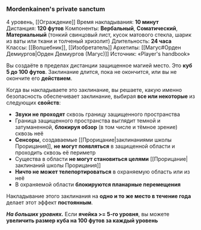 ### Mordenkainen's private sanctum
4 уровень, [[Ограждение]]
Время накладывания: **10 минут**
Дистанция: **120 футов**
Компоненты: **Вербальный**, **Соматический**, **Материальный** (тонкий свинцовый лист, кусок матового стекла, шарик из ваты или ткани и толченый хризолит)
Длительность: **24 часа**
Классы: [[Волшебник]], [[Изобретатель]]
Архетипы: [[Магус#Орден Демиургов|Орден Демиургов (Магус)]]
Источник: «Player's handbook»

Вы создаёте в пределах дистанции защищенное магией место. Это **куб 5 до 100 футов**. Заклинание длится, пока не окончится, или вы не окончите его **действием**.

Когда вы накладываете это заклинание, вы решаете, какую именно безопасность обеспечивает заклинание, выбирая **все или некоторые** из следующих **свойств**:
- **Звуки не проходят** сквозь границу защищенного пространства
- Граница защищенного пространства выглядит темной и затуманенной, **блокируя обзор** (в том числе и тёмное зрение) сквозь неё
- **Сенсоры**, создаваемые [[Прорицание|заклинаниями школы Прорицания]], **не могут появляться** в защищенной области и проходить сквозь её периметр
- Существа в области **не могут становиться целями** [[Прорицание|заклинаний школы Прорицания]]
- **Ничто не может телепортироваться** в охраняемую область или из неё
- В охраняемой области **блокируются планарные перемещения**

Накладывание этого заклинания на **одно и то же место в течение года** делает этот эффект **постоянным**.

**_На больших уровнях._** Если **ячейка >= 5-го уровня**, вы можете **увеличить размер куба на 100 футов за каждый уровень**